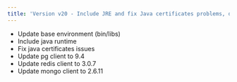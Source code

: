 ```yaml
---
title: 'Version v20 - Include JRE and fix Java certificates problems, database clients upgrades and minor fixes'
---
```


* Update base environment (bin/libs)
* Include java runtime
* Fix java certificates issues
* Update pg client to 9.4
* Update redis client to 3.0.7
* Update mongo client to 2.6.11
